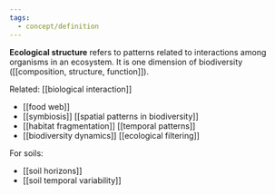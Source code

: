 ```yaml
---
tags:
  - concept/definition
---
```

**Ecological structure** refers to patterns related to interactions among organisms in an ecosystem. It is one dimension of biodiversity ([[composition, structure, function]]).

Related:
[[biological interaction]]
- [[food web]]
- [[symbiosis]]
[[spatial patterns in biodiversity]]
- [[habitat fragmentation]]
[[temporal patterns]]
- [[biodiversity dynamics]]
[[ecological filtering]]

For soils:
- [[soil horizons]]
- [[soil temporal variability]]